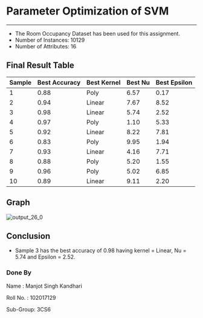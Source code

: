 # Parameter Optimization of SVM

***

* The Room Occupancy Dataset has been used for this assignment.
* Number of Instances: 10129
* Number of Attributes: 16

## Final Result Table

| Sample  | Best Accuracy | Best Kernel | Best Nu | Best Epsilon |
| -----   | ------------- | ----------- | ------- | ------------ |
| 1 | 0.88 | Poly | 6.57 | 0.17 |
| 2 | 0.94 | Linear | 7.67 | 8.52 |
| 3 | 0.98 | Linear | 5.74 | 2.52 |
| 4 | 0.97 | Poly | 1.10 | 5.33 |
| 5 | 0.92 | Linear | 8.22 | 7.81 |
| 6 | 0.83 | Poly | 9.95 | 1.94 |
| 7 | 0.93 | Linear | 4.16 | 7.71 |
| 8 | 0.88 | Poly | 5.20 | 1.55 |
| 9 | 0.96 | Poly | 5.02 | 6.85 |
| 10 | 0.89 | Linear | 9.11 | 2.20 |

## Graph
![output_26_0](https://user-images.githubusercontent.com/73088810/233174400-50daa27a-779b-4cc2-a4a0-5ce4cb524b3e.png)


## Conclusion
* Sample 3 has the best accuracy of 0.98 having kernel = Linear, Nu = 5.74 and Epsilon = 2.52.

### Done By
Name : Manjot Singh Kandhari
  
Roll No. : 102017129

Sub-Group: 3CS6

